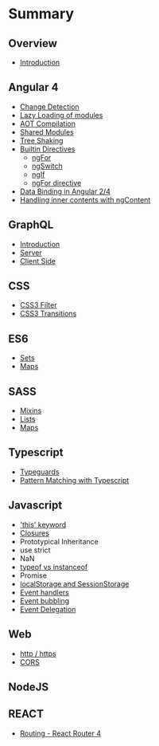 # Summary

## Overview

* [Introduction](README.md)

## Angular 4

* [Change Detection](angular4/change-detection.md)
* [Lazy Loading of modules](angular4/lazy-loading-of-modules.md)
* [AOT Compilation](angular4/aot-compilation.md)
* [Shared Modules](angular4/shared-modules.md)
* [Tree Shaking](angular4/tree-shaking.md)
* [Builtin Directives](angular4/builtin-directives.md)
  * [ngFor](angular4/ngfor.md)
  * [ngSwitch](angular4/ngswitch.md)
  * [ngIf](angular4/ngif-directive.md)
  * [ngFor directive](angular4/ngfor-directive.md)
* [Data Binding in Angular 2/4](angular4/data-binding-in-angular-24.md)
* [Handling inner contents with ngContent ](angular4/handling-inner-contents-with-ngcontent.md)

## GraphQL

* [Introduction](graphql/introduction.md)
* [Server](graphql/server.md)
* [Client Side](graphql/client-side.md)

## CSS

* [CSS3 Filter](css3-filter.md)
* [CSS3 Transitions](methods.md)

## ES6

* [Sets](es6/sets.md)
* [Maps](es6/maps.md)

## SASS

* [Mixins](sass-scss/sass-mixins.md)
* [Lists](sass-scss/lists.md)
* [Maps](sass-scss/maps.md)

## Typescript

* [Typeguards](typescript/typeguards.md)
* [Pattern Matching with Typescript](typescript/pattern-matching-with-typescript.md)

## Javascript

* ['this' keyword](javascript/this-keyword.md)
* [Closures](javascript/closures.md)
* Prototypical Inheritance
* use strict
* NaN
* [typeof vs instanceof](javascript/typeof-vs-instanceof.md)
* Promise
* [localStorage and SessionStorage](javascript/localstorage-and-sessionstorage.md)
* [Event handlers](javascript/event-handlers.md)
* [Event bubbling](javascript/event-bubbling.md)
* [Event Delegation](javascript/event-delegation.md)

## Web

* [http / https](web/http-https.md)
* [CORS](web/cors.md)

## NodeJS

## REACT

* [Routing - React Router 4](javascript/routing-react-router-4.md)

